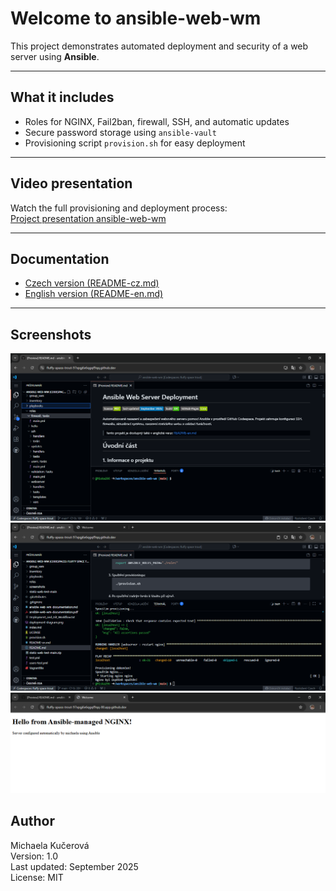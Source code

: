 # Welcome to ansible-web-wm
This project demonstrates automated deployment and security of a web server using **Ansible**.

---
## What it includes
- Roles for NGINX, Fail2ban, firewall, SSH, and automatic updates
- Secure password storage using `ansible-vault`
- Provisioning script `provision.sh` for easy deployment

---
## Video presentation
Watch the full provisioning and deployment process:  
[Project presentation ansible-web-wm](https://www.youtube.com/watch?v=aNvzjHr_p9I&t=3s)

---
## Documentation
- [Czech version (README-cz.md)](README-cz.md)
- [English version (README-en.md)](README-en.md)

---
## Screenshots
![Structure of folders](screenshots/project-structure.png)
![Provisioning output](screenshots/provisioning-output.png)  
![Website preview](screenshots/web-preview.png)

## Author
Michaela Kučerová  
Version: 1.0  
Last updated: September 2025  
License: MIT
